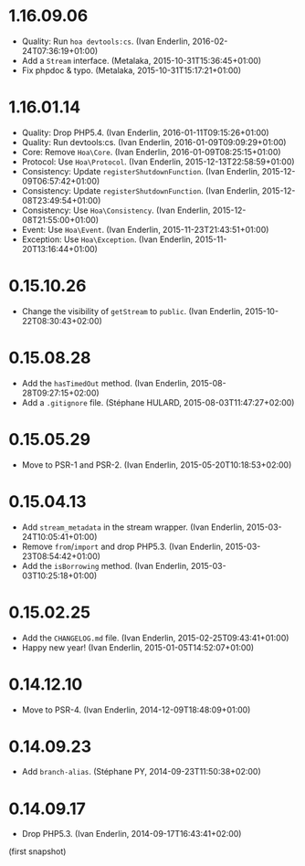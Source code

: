 # 1.16.09.06

  * Quality: Run `hoa devtools:cs`. (Ivan Enderlin, 2016-02-24T07:36:19+01:00)
  * Add a `Stream` interface. (Metalaka, 2015-10-31T15:36:45+01:00)
  * Fix phpdoc & typo. (Metalaka, 2015-10-31T15:17:21+01:00)

# 1.16.01.14

  * Quality: Drop PHP5.4. (Ivan Enderlin, 2016-01-11T09:15:26+01:00)
  * Quality: Run devtools:cs. (Ivan Enderlin, 2016-01-09T09:09:29+01:00)
  * Core: Remove `Hoa\Core`. (Ivan Enderlin, 2016-01-09T08:25:15+01:00)
  * Protocol: Use `Hoa\Protocol`. (Ivan Enderlin, 2015-12-13T22:58:59+01:00)
  * Consistency: Update `registerShutdownFunction`. (Ivan Enderlin, 2015-12-09T06:57:42+01:00)
  * Consistency: Update `registerShutdownFunction`. (Ivan Enderlin, 2015-12-08T23:49:54+01:00)
  * Consistency: Use `Hoa\Consistency`. (Ivan Enderlin, 2015-12-08T21:55:00+01:00)
  * Event: Use `Hoa\Event`. (Ivan Enderlin, 2015-11-23T21:43:51+01:00)
  * Exception: Use `Hoa\Exception`. (Ivan Enderlin, 2015-11-20T13:16:44+01:00)

# 0.15.10.26

  * Change the visibility of `getStream` to `public`. (Ivan Enderlin, 2015-10-22T08:30:43+02:00)

# 0.15.08.28

  * Add the `hasTimedOut` method. (Ivan Enderlin, 2015-08-28T09:27:15+02:00)
  * Add a `.gitignore` file. (Stéphane HULARD, 2015-08-03T11:47:27+02:00)

# 0.15.05.29

  * Move to PSR-1 and PSR-2. (Ivan Enderlin, 2015-05-20T10:18:53+02:00)

# 0.15.04.13

  * Add `stream_metadata` in the stream wrapper. (Ivan Enderlin, 2015-03-24T10:05:41+01:00)
  * Remove `from`/`import` and drop PHP5.3. (Ivan Enderlin, 2015-03-23T08:54:42+01:00)
  * Add the `isBorrowing` method. (Ivan Enderlin, 2015-03-03T10:25:18+01:00)

# 0.15.02.25

  * Add the `CHANGELOG.md` file. (Ivan Enderlin, 2015-02-25T09:43:41+01:00)
  * Happy new year! (Ivan Enderlin, 2015-01-05T14:52:07+01:00)

# 0.14.12.10

  * Move to PSR-4. (Ivan Enderlin, 2014-12-09T18:48:09+01:00)

# 0.14.09.23

  * Add `branch-alias`. (Stéphane PY, 2014-09-23T11:50:38+02:00)

# 0.14.09.17

  * Drop PHP5.3. (Ivan Enderlin, 2014-09-17T16:43:41+02:00)

(first snapshot)
